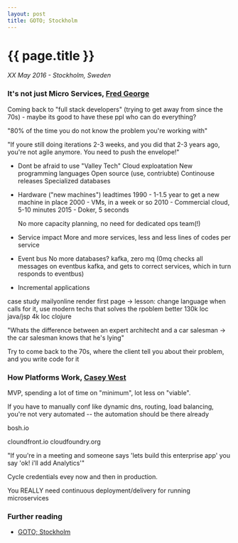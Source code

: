 ```yaml
---
layout: post
title: GOTO; Stockholm  
---
```


# {{ page.title }}

*XX May 2016 - Stockholm, Sweden*

### It's not just Micro Services, [Fred George](https://twitter.com/fgeorge52)
Coming back to "full stack developers" (trying to get away from since the 70s) - maybe its good to have these ppl who can do everything?

"80% of the time you do not know the problem you're working with"

"If youre still doing iterations 2-3 weeks, and you did that 2-3 years ago, you're not agile anymore. You need to push the envelope!"

* Dont be afraid to use "Valley Tech"
	Cloud exploatation
	New programming languages
	Open source (use, contriubte)
	Continouse releases
	Specialized databases

* Hardware ("new machines") leadtimes
	1990 - 1-1.5 year to get a new machine in place
	2000 - VMs, in a week or so
	2010 - Commercial cloud, 5-10 minutes
	2015 - Doker, 5 seconds

	No more capacity planning, no need for dedicated ops team(!)

* Service impact
	More and more services, less and less lines of codes per service


* Event bus
	No more databases?
	kafka, zero mq (0mq checks all messages on eventbus kafka, and gets to correct services, which in turn responds to eventbus)

* Incremental applications

case study mailyonline render first page -> lesson: change language when calls for it, use modern techs that solves the rpoblem better
	130k loc java/jsp
	4k loc clojure

"Whats the difference between an expert architecht and a car salesman -> the car salesman knows that he's lying"


Try to come back to the 70s, where the client tell you about their problem, and you write code for it

### How Platforms Work, [Casey West](https://twitter.com/caseywest)

MVP, spending a lot of time on "minimum", lot less on "viable".

If you have to manually conf like dynamic dns, routing, load balancing, you're not very automated -- the automation should be there already

bosh.io

cloundfront.io
cloudfoundry.org

"If you're in a meeting and someone says 'lets build this enterprise app' you say 'ok! i'll add Analytics'"


Cycle credentials evey now and then in production.

You REALLY need continuous deployment/delivery for running microservices
















### Further reading
* [GOTO; Stockholm](https://gotosthlm.com/)
